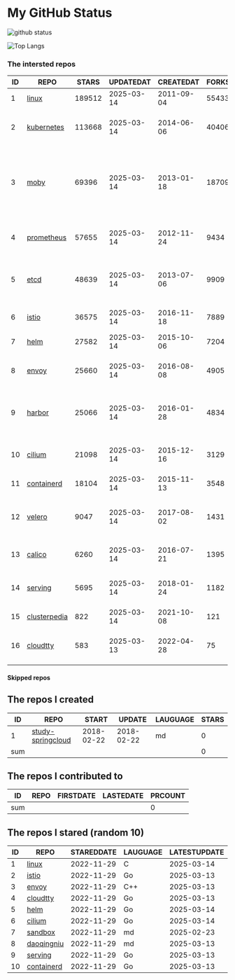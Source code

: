 # My GitHub Status

<img src="https://github-readme-stats-1.yihong0618.vercel.app/api?username=daoqingniu&show_icons=true&&&hide_title=true&count_private=true" alt="github status" />

![Top Langs](https://github-readme-stats-1.yihong0618.vercel.app/api/top-langs/?username=daoqingniu&layout=compact)

<!--START_SECTION:github_repos-->
### The intersted repos
| ID |                              REPO                               | STARS  | UPDATEDAT  | CREATEDAT  | FORKSCOUNT |                                                DESCRIPTIONS                                                |
|----|-----------------------------------------------------------------|--------|------------|------------|------------|------------------------------------------------------------------------------------------------------------|
|  1 | [linux](https://github.com/torvalds/linux)                      | 189512 | 2025-03-14 | 2011-09-04 |      55433 | Linux kernel source tree                                                                                   |
|  2 | [kubernetes](https://github.com/kubernetes/kubernetes)          | 113668 | 2025-03-14 | 2014-06-06 |      40406 | Production-Grade Container Scheduling and Management                                                       |
|  3 | [moby](https://github.com/moby/moby)                            |  69396 | 2025-03-14 | 2013-01-18 |      18709 | The Moby Project - a collaborative project for the container ecosystem to assemble container-based systems |
|  4 | [prometheus](https://github.com/prometheus/prometheus)          |  57655 | 2025-03-14 | 2012-11-24 |       9434 | The Prometheus monitoring system and time series database.                                                 |
|  5 | [etcd](https://github.com/etcd-io/etcd)                         |  48639 | 2025-03-14 | 2013-07-06 |       9909 | Distributed reliable key-value store for the most critical data of a distributed system                    |
|  6 | [istio](https://github.com/istio/istio)                         |  36575 | 2025-03-14 | 2016-11-18 |       7889 | Connect, secure, control, and observe services.                                                            |
|  7 | [helm](https://github.com/helm/helm)                            |  27582 | 2025-03-14 | 2015-10-06 |       7204 | The Kubernetes Package Manager                                                                             |
|  8 | [envoy](https://github.com/envoyproxy/envoy)                    |  25660 | 2025-03-14 | 2016-08-08 |       4905 | Cloud-native high-performance edge/middle/service proxy                                                    |
|  9 | [harbor](https://github.com/goharbor/harbor)                    |  25066 | 2025-03-14 | 2016-01-28 |       4834 | An open source trusted cloud native registry project that stores, signs, and scans content.                |
| 10 | [cilium](https://github.com/cilium/cilium)                      |  21098 | 2025-03-14 | 2015-12-16 |       3129 | eBPF-based Networking, Security, and Observability                                                         |
| 11 | [containerd](https://github.com/containerd/containerd)          |  18104 | 2025-03-14 | 2015-11-13 |       3548 | An open and reliable container runtime                                                                     |
| 12 | [velero](https://github.com/vmware-tanzu/velero)                |   9047 | 2025-03-14 | 2017-08-02 |       1431 | Backup and migrate Kubernetes applications and their persistent volumes                                    |
| 13 | [calico](https://github.com/projectcalico/calico)               |   6260 | 2025-03-14 | 2016-07-21 |       1395 | Cloud native networking and network security                                                               |
| 14 | [serving](https://github.com/knative/serving)                   |   5695 | 2025-03-14 | 2018-01-24 |       1182 | Kubernetes-based, scale-to-zero, request-driven compute                                                    |
| 15 | [clusterpedia](https://github.com/clusterpedia-io/clusterpedia) |    822 | 2025-03-14 | 2021-10-08 |        121 | The Encyclopedia of Kubernetes clusters                                                                    |
| 16 | [cloudtty](https://github.com/cloudtty/cloudtty)                |    583 | 2025-03-13 | 2022-04-28 |         75 | A Friendly Kubernetes CloudShell (Web Terminal) !                                                          |



#### Skipped repos
<!--END_SECTION:github_repos-->

<!--START_SECTION:my_github-->
## The repos I created
| ID  |                                 REPO                                 |   START    |   UPDATE   | LAUGUAGE | STARS |
|-----|----------------------------------------------------------------------|------------|------------|----------|-------|
|   1 | [study-springcloud](https://github.com/daoqingniu/study-springcloud) | 2018-02-22 | 2018-02-22 | md       |     0 |
| sum |                                                                      |            |            |          |     0 |

## The repos I contributed to
| ID  | REPO | FIRSTDATE | LASTEDATE | PRCOUNT |
|-----|------|-----------|-----------|---------|
| sum |      |           |           |       0 |

## The repos I stared (random 10)
| ID |                          REPO                          | STAREDDATE | LAUGUAGE | LATESTUPDATE |
|----|--------------------------------------------------------|------------|----------|--------------|
|  1 | [linux](https://github.com/torvalds/linux)             | 2022-11-29 | C        | 2025-03-14   |
|  2 | [istio](https://github.com/istio/istio)                | 2022-11-29 | Go       | 2025-03-13   |
|  3 | [envoy](https://github.com/envoyproxy/envoy)           | 2022-11-29 | C++      | 2025-03-13   |
|  4 | [cloudtty](https://github.com/cloudtty/cloudtty)       | 2022-11-29 | Go       | 2025-03-13   |
|  5 | [helm](https://github.com/helm/helm)                   | 2022-11-29 | Go       | 2025-03-14   |
|  6 | [cilium](https://github.com/cilium/cilium)             | 2022-11-29 | Go       | 2025-03-14   |
|  7 | [sandbox](https://github.com/cncf/sandbox)             | 2022-11-29 | md       | 2025-02-23   |
|  8 | [daoqingniu](https://github.com/daoqingniu/daoqingniu) | 2022-11-29 | md       | 2025-03-13   |
|  9 | [serving](https://github.com/knative/serving)          | 2022-11-29 | Go       | 2025-03-13   |
| 10 | [containerd](https://github.com/containerd/containerd) | 2022-11-29 | Go       | 2025-03-13   |

<!--END_SECTION:my_github-->
